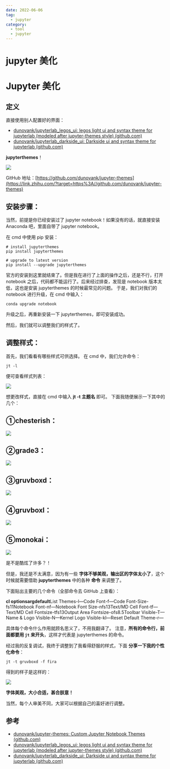 ```yaml
---
date: 2022-06-06
tag:
  - jupyter
category:
  - tool
  - jupyter
---
```


# jupyter 美化

# Jupyter 美化


## 定义

直接使用别人配置好的界面：
- [dunovank/jupyterlab_legos_ui: legos light ui and syntax theme for jupyterlab (modeled after jupyter-themes style) (github.com)](https://github.com/dunovank/jupyterlab_legos_ui)
- [dunovank/jupyterlab_darkside_ui: Darkside ui and syntax theme for jupyterlab (github.com)](https://github.com/dunovank/jupyterlab_darkside_ui)

**jupyterthemes**！

![](https://pic4.zhimg.com/v2-a23c50d997cb1841b965ea5df7a3c513_r.jpg)

GitHub 地址：[https://github.com/dunovank/jupyter-themes](https://link.zhihu.com/?target=https%3A//github.com/dunovank/jupyter-themes)

安装步骤：
-----

当然，前提是你已经安装过了 jupyter notebook！如果没有的话，就直接安装 Anaconda 吧，里面自带了 jupyter notebook。

在 cmd 中使用 pip 安装：

```
# install jupyterthemes
pip install jupyterthemes

# upgrade to latest version
pip install --upgrade jupyterthemes
```

官方的安装到这里就结束了。但是我在进行了上面的操作之后，还是不行，打开 notebook 之后，代码都不能运行了。后来经过排查，发现是 notebook 版本太低，这也是安装 jupyterthemes 的时候最常见的问题。
于是，我们对我们的 notebook 进行升级，在 cmd 中输入：

```
conda upgrade notebook
```

升级之后，再重新安装一下 jupyterthemes，即可安装成功。

然后，我们就可以调整我们的样式了。

调整样式：
-----

首先，我们看看有哪些样式可供选择。
在 cmd 中，我们允许命令：

```
jt -l
```

便可查看样式列表：

![](https://pic2.zhimg.com/v2-0592270b963d9e7bc4946e98508e91b1_b.jpg)

想更改样式，直接在 cmd 中输入 **jt -t 主题名** 即可。
下面我随便展示一下其中的几个：

①chesterish：
------------

![](https://pic4.zhimg.com/v2-95256c493633f087cb11b9821036f467_r.jpg)

②grade3：
--------

![](https://pic4.zhimg.com/v2-4da952f822856b0c67944217948d3d2b_r.jpg)

③gruvboxd：
----------

![](https://pic3.zhimg.com/v2-668771828d97de9cea18a1449344430a_r.jpg)

④gruvboxl：
----------

![](https://pic3.zhimg.com/v2-a990e264cb58b374dc4b33ece554c7d2_r.jpg)

⑤monokai：
---------

![](https://pic4.zhimg.com/v2-abe173266ce29a4b9e5c245c86352f13_r.jpg)

是不是酷炫了许多？！

但是，我还是不太满意，因为有一些 **字体不够美观，输出区的字体太小了**，这个时候就需要借助 **jupyterthemes** 中的各种 **命令** 来调整了。

下面贴出主要的几个命令（全部命令去 GitHub 上查看）：

**cl optionsargdefault**List Themes-l—Code Font-f—Code Font-Size-fs11Notebook Font-nf—Notebook Font Size-nfs13Text/MD Cell Font-tf—Text/MD Cell Fontsize-tfs13Output Area Fontsize-ofs8.5Toolbar Visible-T—Name & Logo Visible-N—Kernel Logo Visible-kl—Reset Default Theme-r—

具体每个命令什么作用就顾名思义了，不用我翻译了。
注意，**所有的命令行，前面都要用 `jt` 来开头**，这样才代表是 jupyterthemes 的命令。

经过我的反复调试，我终于调整到了我看得舒服的样式，下面 **分享一下我的个性化命令**：

```
jt -t gruvboxd -f fira
```

得到的样子是这样的：

![](https://pic2.zhimg.com/v2-f22b07dd57863f15ca0fa5169e0c1a11_r.jpg)

**字体美观，大小合适，甚合朕意！**

当然，每个人审美不同，大家可以根据自己的喜好进行调整。

## 参考

- [dunovank/jupyter-themes: Custom Jupyter Notebook Themes (github.com)](https://github.com/dunovank/jupyter-themes)
- [dunovank/jupyterlab_legos_ui: legos light ui and syntax theme for jupyterlab (modeled after jupyter-themes style) (github.com)](https://github.com/dunovank/jupyterlab_legos_ui)
- [dunovank/jupyterlab_darkside_ui: Darkside ui and syntax theme for jupyterlab (github.com)](https://github.com/dunovank/jupyterlab_darkside_ui)
